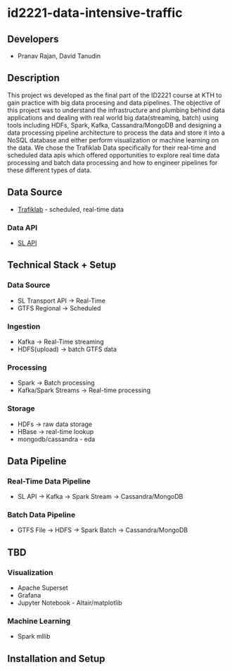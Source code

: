 # id2221-data-intensive-traffic

## Developers 
- Pranav Rajan, David Tanudin 

## Description 
This project ws developed as the final part of the ID2221 course at KTH to gain practice with big data procesing and data pipelines. The objective of this project was to understand the infrastructure and plumbing behind data applications and dealing with real world big data(streaming, batch) using tools including HDFs, Spark, Kafka, Cassandra/MongoDB and designing a data processing pipeline architecture to process the data and store it into a NoSQL database and either perform visualization or machine learning on the data. We chose the Trafiklab Data specifically for their real-time and scheduled data apis which offered opportunities to explore real time data processing and batch data processing and how to engineer pipelines for these different types of data.

## Data Source 
- [Trafiklab](https://www.trafiklab.se/) - scheduled, real-time data 

### Data API 
- [SL API](https://www.trafiklab.se/api/our-apis/sl/)

## Technical Stack + Setup 
### Data Source 
- SL Transport API -> Real-Time 
- GTFS Regional -> Scheduled 

### Ingestion 
- Kafka -> Real-Time streaming 
- HDFS(upload) -> batch GTFS data 

### Processing 
- Spark -> Batch processing 
- Kafka/Spark Streams -> Real-time processing 

### Storage 
- HDFs -> raw data storage 
- HBase -> real-time lookup 
- mongodb/cassandra - eda 

## Data Pipeline 
### Real-Time Data Pipeline 
- SL API -> Kafka -> Spark Stream -> Cassandra/MongoDB 

### Batch Data Pipeline 
- GTFS File -> HDFS -> Spark Batch -> Cassandra/MongoDB 


## TBD 
### Visualization
- Apache Superset 
- Grafana 
- Jupyter Notebook - Altair/matplotlib 
### Machine Learning 
- Spark mllib 

## Installation and Setup 

